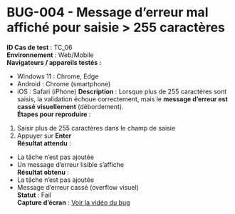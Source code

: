 #  BUG-004 - Message d’erreur mal affiché pour saisie > 255 caractères
**ID Cas de test** : TC_06  
**Environnement** : Web/Mobile  
**Navigateurs / appareils testés :**  
- Windows 11 : Chrome, Edge  
- Android : Chrome (smartphone)  
- iOS : Safari (iPhone)
**Description** : Lorsque plus de 255 caractères sont saisis, la validation échoue correctement, mais le **message d’erreur est cassé visuellement** (débordement).  
**Étapes pour reproduire** :  
1. Saisir plus de 255 caractères dans le champ de saisie  
2. Appuyer sur **Enter**  
**Résultat attendu** :  
- La tâche n’est pas ajoutée  
- Un message d’erreur lisible s’affiche  
**Résultat obtenu** :  
- La tâche n’est pas ajoutée  
-  Message d’erreur cassé (overflow visuel)  
**Statut** : Fail  
**Capture d’écran** : 
[Voir la vidéo du bug](./captures/bug-004.mp4)